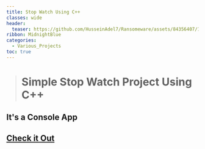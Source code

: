 ```yaml
---
title: Stop Watch Using C++
classes: wide
header:
  teaser: https://github.com/HusseinAdel7/Ransomeware/assets/84356407/106969ea-0997-4a08-9ecd-50479cd57af1
ribbon: MidnightBlue
categories:
  - Various_Projects
toc: true
---
```



> # Simple Stop Watch Project Using C++
 ## It's a Console App
 
 
## [Check it Out ](https://github.com/HusseinAdel7/Projects-and-Games-In-CPP/tree/main/Stopwatch)

